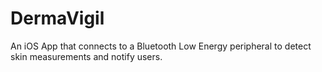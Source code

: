 # DermaVigil

An iOS App that connects to a Bluetooth Low Energy peripheral to detect skin measurements and notify users.
